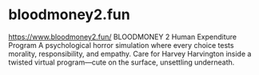 # bloodmoney2.fun
https://www.bloodmoney2.fun/  BLOODMONEY 2 Human Expenditure Program A psychological horror simulation where every choice tests morality, responsibility, and empathy. Care for Harvey Harvington inside a twisted virtual program—cute on the surface, unsettling underneath.
